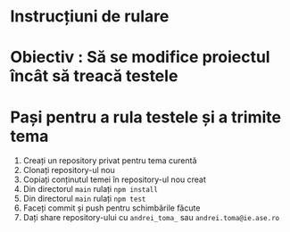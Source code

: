 # Instrucțiuni de rulare

# Obiectiv : Să se modifice proiectul încât să treacă testele

# Pași pentru a rula testele și a trimite tema
1. Creați un repository privat pentru tema curentă
2. Clonați repository-ul nou
3. Copiați conținutul temei în repository-ul nou creat
4. Din directorul `main` rulați `npm install`
5. Din directorul `main` rulați `npm test`
6. Faceți commit și push pentru schimbările făcute
7. Dați share repository-ului cu `andrei_toma_` sau `andrei.toma@ie.ase.ro`